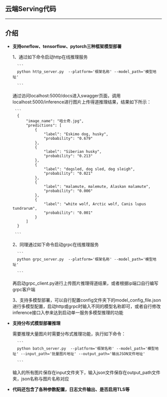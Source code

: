 ## 云端Serving代码
---
**介绍**
----
+ **支持oneflow、tensorflow、pytorch三种框架模型部署** </br>

    1、通过如下命令启动http在线推理服务
    
        ```
        python http_server.py  --platform='框架名称' --model_path='模型地址'
        
        ```   
        
     通过访问localhost:5000/docs进入swagger页面，调用localhost:5000/inference进行图片上传得道推理结果，结果如下所示：
       
       ```
        {
            "image_name": "哈士奇.jpg",
            "predictions": [
                {
                    "label": "Eskimo dog, husky",
                    "probability": "0.679"
                },
                {
                    "label": "Siberian husky",
                    "probability": "0.213"
                },
                {
                    "label": "dogsled, dog sled, dog sleigh",
                    "probability": "0.021"
                },
                {
                    "label": "malamute, malemute, Alaskan malamute",
                    "probability": "0.006"
                },
                {
                    "label": "white wolf, Arctic wolf, Canis lupus tundrarum",
                    "probability": "0.001"
                }
            ]
        }
        
       ```
    2、同理通过如下命令启动grpc在线推理服务
    
        ```
        python grpc_server.py  --platform='框架名称' --model_path='模型地址'
        
        ``` 
        
     再启动grpc_client.py进行上传图片推理得道结果，或者根据ip端口自行编写grpc客户端
       
    3、支持多模型部署，可以自行配置config文件夹下的model_config_file.json进行多模型配置，启动http或grpc时输入不同的模型名称即可，或者自行修改inference接口入参来达到启动单一服务多模型推理的功能
    
+ **支持分布式模型部署推理** </br>

    需要推理大量图片时需要分布式推理功能，执行如下命令：
    
        ```
        python batch_server.py  --platform='框架名称' --model_path='模型地址' --input_path='批量图片地址' --output_path='输出JSON文件地址'
        
        ``` 
    输入的所有图片保存在input文件夹下，输入json文件保存在output_path文件夹，json名称与图片名称对应
    
+ **代码还包含了各种参数配置，日志文件输出、是否启用TLS等** </br>
        